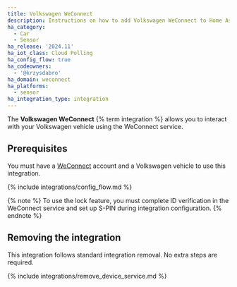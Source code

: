 ```yaml
---
title: Volkswagen WeConnect
description: Instructions on how to add Volkswagen WeConnect to Home Assistant.
ha_category:
  - Car
  - Sensor
ha_release: '2024.11'
ha_iot_class: Cloud Polling
ha_config_flow: true
ha_codeowners:
  - '@krzysdabro'
ha_domain: weconnect
ha_platforms:
  - sensor
ha_integration_type: integration
---
```


The **Volkswagen WeConnect** {% term integration %} allows you to interact with your Volkswagen vehicle using the WeConnect service.

## Prerequisites

You must have a [WeConnect](https://www.myvolkswagen.net/) account and a Volkswagen vehicle to use this integration.

{% include integrations/config_flow.md %}

{% note %}
To use the lock feature, you must complete ID verification in the WeConnect service and set up S-PIN during integration configuration.
{% endnote %}

## Removing the integration

This integration follows standard integration removal. No extra steps are required.

{% include integrations/remove_device_service.md %}

